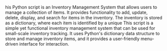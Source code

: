 his Python script is an Inventory Management System that allows users to manage a collection of items. 
It provides functionality to add, update, delete, display, and search for items in the inventory. 
The inventory is stored as a dictionary, where each item is identified by a unique 
This script is a simple yet functional inventory management system that can be used for small-scale inventory tracking. 
It uses Python's dictionary data structure to store and manage inventory items, and it provides a user-friendly menu-driven interface for interaction.
